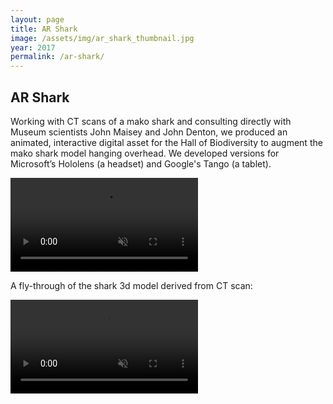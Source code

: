 ```yaml
---
layout: page
title: AR Shark
image: /assets/img/ar_shark_thumbnail.jpg
year: 2017
permalink: /ar-shark/
---
```


## AR Shark

Working with CT scans of a mako shark and consulting directly with Museum scientists John Maisey and John Denton, we produced an animated, interactive digital asset for the Hall of Biodiversity to augment the mako shark model hanging overhead. We developed versions for Microsoft’s Hololens (a headset) and Google's Tango (a tablet).

<video src="/assets/video/arshark.mp4" muted autoplay loop controls></video>

A fly-through of the shark 3d model derived from CT scan:

<video src="/assets/video/shark_ct_scan.mp4" muted autoplay loop controls></video>
